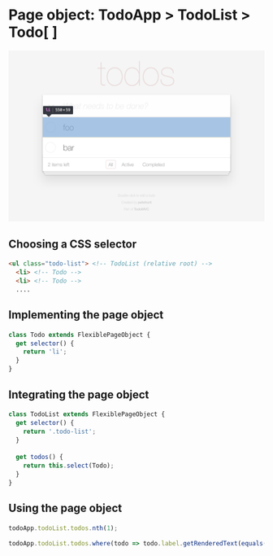 # Page object: TodoApp > TodoList > Todo[ ]

![todo](../images/todo.png)

## Choosing a CSS selector

```html
<ul class="todo-list"> <!-- TodoList (relative root) -->
  <li> <!-- Todo -->
  <li> <!-- Todo -->
  ....
```

## Implementing the page object

```js
class Todo extends FlexiblePageObject {
  get selector() {
    return 'li';
  }
}
```

## Integrating the page object

```js
class TodoList extends FlexiblePageObject {
  get selector() {
    return '.todo-list';
  }

  get todos() {
    return this.select(Todo);
  }
}
```

## Using the page object

```js
todoApp.todoList.todos.nth(1);
```

```js
todoApp.todoList.todos.where(todo => todo.label.getRenderedText(equals('foo')));
```
